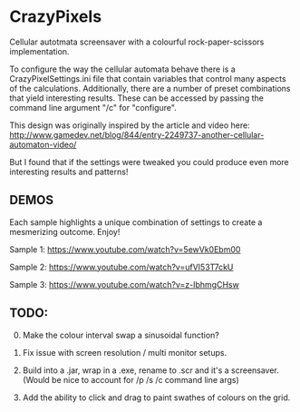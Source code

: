 # CrazyPixels
Cellular autotmata screensaver with a colourful rock-paper-scissors implementation.

To configure the way the cellular automata behave there is a CrazyPixelSettings.ini file that contain variables that control many aspects of the calculations.
Additionally, there are a number of preset combinations that yield interesting results. These can be accessed by passing the command line argument "/c" for "configure".

This design was originally inspired by the article and video here: http://www.gamedev.net/blog/844/entry-2249737-another-cellular-automaton-video/


But I found that if the settings were tweaked you could produce even more interesting results and patterns!

## DEMOS
Each sample highlights a unique combination of settings to create a mesmerizing outcome. Enjoy!

Sample 1: https://www.youtube.com/watch?v=5ewVk0Ebm00

Sample 2: https://www.youtube.com/watch?v=ufVI53T7ckU

Sample 3: https://www.youtube.com/watch?v=z-IbhmgCHsw

## TODO:

0) Make the colour interval swap a sinusoidal function?

1) Fix issue with screen resolution / multi monitor setups.

2) Build into a .jar, wrap in a .exe, rename to .scr and it's a screensaver.
(Would be nice to account for /p /s /c command line args)

3) Add the ability to click and drag to paint swathes of colours on the grid.
